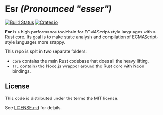 # Esr _(Pronounced "esser")_

[![Build Status](https://travis-ci.com/tzvipm/esr.svg?branch=master)](https://travis-ci.com/tzvipm/esr)
[![Crates.io](https://img.shields.io/crates/v/esr.svg)](https://crates.io/crates/esr)

**Esr** is a high performance toolchain for ECMAScript-style languages with a Rust core. Its goal is to make static analysis and compilation of ECMAScript-style languages more snappy.

This repo is split in two separate folders:

- `core` contains the main Rust codebase that does all the heavy lifting.
- `ffi` contains the Node.js wrapper around the Rust core with [Neon](http://neon.rustbridge.io/) bindings.

## License

This code is distributed under the terms the MIT license.

See [LICENSE.md](LICENSE.md) for details.
